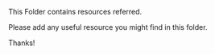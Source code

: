 This Folder contains resources referred.

Please add any useful resource you might find in this folder.

Thanks!
